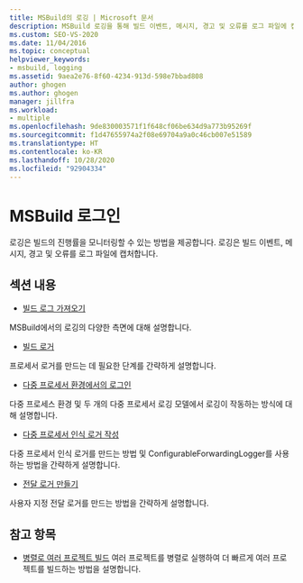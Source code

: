 ```yaml
---
title: MSBuild의 로깅 | Microsoft 문서
description: MSBuild 로깅을 통해 빌드 이벤트, 메시지, 경고 및 오류를 로그 파일에 캡처하여 빌드 진행률을 모니터링할 수 있는 방법을 알아봅니다.
ms.custom: SEO-VS-2020
ms.date: 11/04/2016
ms.topic: conceptual
helpviewer_keywords:
- msbuild, logging
ms.assetid: 9aea2e76-8f60-4234-913d-598e7bbad808
author: ghogen
ms.author: ghogen
manager: jillfra
ms.workload:
- multiple
ms.openlocfilehash: 9de830003571f1f648cf06be634d9a773b95269f
ms.sourcegitcommit: f1d47655974a2f08e69704a9a0c46cb007e51589
ms.translationtype: HT
ms.contentlocale: ko-KR
ms.lasthandoff: 10/28/2020
ms.locfileid: "92904334"
---
```

# <a name="logging-in-msbuild"></a>MSBuild 로그인

로깅은 빌드의 진행률을 모니터링할 수 있는 방법을 제공합니다. 로깅은 빌드 이벤트, 메시지, 경고 및 오류를 로그 파일에 캡처합니다.

## <a name="in-this-section"></a>섹션 내용

- [빌드 로그 가져오기](../msbuild/obtaining-build-logs-with-msbuild.md)

 MSBuild에서의 로깅의 다양한 측면에 대해 설명합니다.

- [빌드 로거](../msbuild/build-loggers.md)

 프로세서 로거를 만드는 데 필요한 단계를 간략하게 설명합니다.

- [다중 프로세서 환경에서의 로그인](../msbuild/logging-in-a-multi-processor-environment.md)

 다중 프로세스 환경 및 두 개의 다중 프로세서 로깅 모델에서 로깅이 작동하는 방식에 대해 설명합니다.

- [다중 프로세서 인식 로거 작성](../msbuild/writing-multi-processor-aware-loggers.md)

 다중 프로세서 인식 로거를 만드는 방법 및 ConfigurableForwardingLogger를 사용하는 방법을 간략하게 설명합니다.

- [전달 로거 만들기](../msbuild/creating-forwarding-loggers.md)

 사용자 지정 전달 로거를 만드는 방법을 간략하게 설명합니다.

## <a name="see-also"></a>참고 항목

- [병렬로 여러 프로젝트 빌드](../msbuild/building-multiple-projects-in-parallel-with-msbuild.md) 여러 프로젝트를 병렬로 실행하여 더 빠르게 여러 프로젝트를 빌드하는 방법을 설명합니다.
